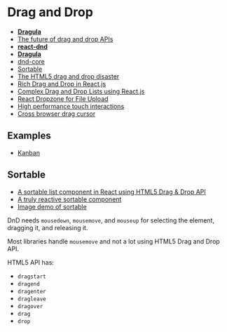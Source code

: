 # Drag and Drop

* [**Dragula**](http://bevacqua.github.io/react-dragula/)
* [The future of drag and drop APIs](https://medium.com/@dan_abramov/the-future-of-drag-and-drop-apis-249dfea7a15f)
* [**react-dnd**](https://github.com/gaearon/react-dnd)
* [**Dragula**](http://bevacqua.github.io/dragula/)
* [dnd-core](https://github.com/gaearon/dnd-core)
* [Sortable](http://rubaxa.github.io/Sortable/)
* [The HTML5 drag and drop disaster](http://www.quirksmode.org/blog/archives/2009/09/the_html5_drag.html)
* [Rich Drag and Drop in React.js](http://kentwilliam.com/articles/rich-drag-and-drop-in-react-js)
* [Complex Drag and Drop Lists using React.js](https://reactjsnews.com/complex-drag-and-drop-lists-using-react/)
* [React Dropzone for File Upload](https://github.com/felixrieseberg/React-Dropzone-Component)
* [High performance touch interactions](http://maketea.co.uk/2015/02/16/high-performance-touch-interactions.html)
* [Cross browser drag cursor](http://blog.vjeux.com/2012/css/css-cross-browser-drag-cursor.html)

## Examples

* [Kanban](https://github.com/tryolabs/react-examples/tree/master/kanban)

## Sortable

* [A sortable list component in React using HTML5 Drag & Drop API](http://webcloud.se/sortable-list-component-react-js/)
* [A truly reactive sortable component](http://webcloud.se/truly-reactive-sortable-component/)
* [Image demo of sortable](http://vn38minhtran.github.io/react-sortable-component/)

DnD needs `mousedown`, `mousemove`, and `mouseup` for selecting the element, dragging it, and releasing it.

Most libraries handle `mousemove` and not a lot using HTML5 Drag and Drop API.

HTML5 API has:

* `dragstart`
* `dragend`
* `dragenter`
* `dragleave`
* `dragover`
* `drag`
* `drop`


